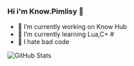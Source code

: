### Hi i'm Know.Pimlisy 👋
- 🔭 I’m currently working on Know Hub
- 🌱 I’m currently learning Lua,C+ #
- 🛑 I hate bad code

![GitHub Stats](https://github-readme-stats.vercel.app/api?username=PiM-EXE&theme=radical)
